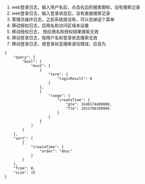 1. web登录日志，输入用户名后，点击右边的搜索图标，没有搜索记录
2. web登录日志，输入登录状态后，没有直接搜索记录
3. 管理员操作日志，之前系统就没有，可以去掉这个菜单
4. 移动授权日志，应用名和访问区域未设置
5. 移动授权日志， 按应用名和授权结果搜索无效
6. 移动登录日志，按用户名和登录状态搜索无效
7. 移动登录日志，按登录状态搜索语句错误，应该为
```
{
    "query": {
        "bool": {
            "must": [
                {
                    "term": {
                        "loginResult": 0
                    }
                },
                {
                    "range": {
                        "createTime": {
                            "gte": 1649174400000,
                            "lte": 1651766399999
                        }
                    }
                }
            ]
        }
    },
    "sort": [
        {
            "createTime": {
                "order": "desc"
            }
        }
    ],
    "from": 0,
    "size": 15
}
```